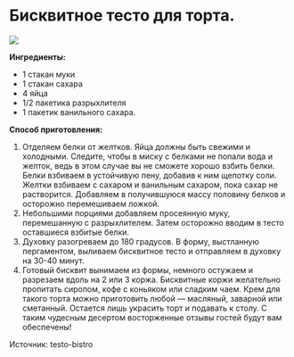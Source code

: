 # Бисквитное тесто для торта.
![](/images/Kulinar/Vipechka/Tort/korzh_tort_001.png)

**Ингредиенты:**

- 1 стакан муки
- 1 стакан сахара
- 4 яйца
- 1/2 пакетика разрыхлителя
- 1 пакетик ванильного сахара.

**Способ приготовления:**

1. Отделяем белки от желтков. Яйца должны быть свежими и холодными. Следите, чтобы в миску с белками не попали вода и желток, ведь в этом случае вы не сможете хорошо взбить белки. Белки взбиваем в устойчивую пену, добавив к ним щепотку соли. Желтки взбиваем с сахаром и ванильным сахаром, пока сахар не растворится. Добавляем в получившуюся массу половину белков и осторожно перемешиваем ложкой.
2. Небольшими порциями добавляем просеянную муку, перемешанную с разрыхлителем. Затем осторожно вводим в тесто оставшиеся взбитые белки.
3. Духовку разогреваем до 180 градусов. В форму, выстланную пергаментом, выливаем бисквитное тесто и отправляем в духовку на 30-40 минут.
4. Готовый бисквит вынимаем из формы, немного остужаем и разрезаем вдоль на 2 или 3 коржа. Бисквитные коржи желательно пропитать сиропом, кофе с коньяком или сладким чаем. Крем для такого торта можно приготовить любой — масляный, заварной или сметанный. Остается лишь украсить торт и подавать к столу. С таким чудесным десертом восторженные отзывы гостей будут вам обеспечены!

Источник: testo-bistro
